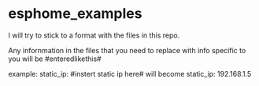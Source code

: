 # esphome_examples
I will try to stick to a format with the files in this repo. 

Any infornmation in the files that you need to replace with info specific to you will be #enteredlikethis# 

example: static_ip: #instert static ip here# will become static_ip: 192.168.1.5

